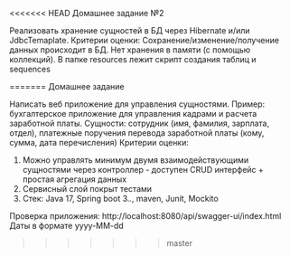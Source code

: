 <<<<<<< HEAD
Домашнее задание №2

Реализовать хранение сущностей в БД через Hibernate и/или JdbcTemaplate.
Критерии оценки:
Сохранение/изменение/получение данных происходит в БД. Нет хранения в памяти (с помощью коллекций). 
В папке resources лежит скрипт создания таблиц и sequences

=======
  Домашнее задание

Написать веб приложение для управления сущностями. 
Пример: бухгалтерское приложение для управления кадрами и расчета заработной платы. 
Сущности: сотрудник (имя, фамилия, зарплата, отдел), платежные поручения перевода заработной платы (кому, сумма, дата перечисления)
Критерии оценки:
1) Можно управлять минимум двумя взаимодействующими сущностями через контроллер - доступен CRUD интерфейс + простая агрегация данных
2) Сервисный слой покрыт тестами
3) Стек: Java 17, Spring boot 3.*.*, maven, Junit, Mockito


Проверка приложения:
http://localhost:8080/api/swagger-ui/index.html
Даты в формате yyyy-MM-dd
>>>>>>> master
